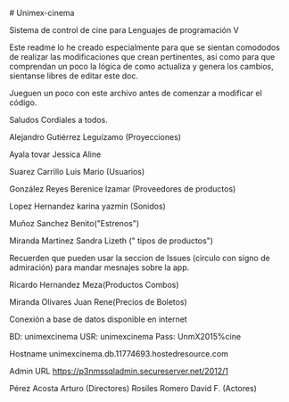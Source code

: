 ﻿﻿# Unimex-cinema

Sistema de control de cine para Lenguajes de programación V

Este readme lo he creado especialmente para que se sientan comododos de realizar las
modificaciones que crean pertinentes, así como para que comprendan un poco la 
lógica de como actualiza y genera los cambios, sientanse libres de editar este doc. 

Jueguen un poco con este archivo antes de comenzar a modificar el código. 

Saludos Cordiales a todos. 

Alejandro Gutiérrez Leguízamo (Proyecciones) 

Ayala tovar Jessica Aline

Suarez Carrillo Luis Mario (Usuarios) 

González Reyes Berenice Izamar (Proveedores de productos) 

Lopez Hernandez karina yazmin (Sonidos)

Muñoz Sanchez Benito("Estrenos")

Miranda Martinez Sandra Lizeth (" tipos de productos")

Recuerden que pueden usar la seccion de Issues (circulo con signo de admiración) para mandar mesnajes sobre la app. 

Ricardo Hernandez Meza(Productos Combos)

Miranda Olivares Juan Rene(Precios de Boletos)



Conexión a base de datos disponible en internet

BD: unimexcinema
USR: unimexcinema
Pass: UnmX2015%cine

Hostname
unimexcinema.db.11774693.hostedresource.com

Admin URL 
https://p3nmssqladmin.secureserver.net/2012/1

Pérez Acosta Arturo (Directores)
Rosiles Romero David F. (Actores) 


